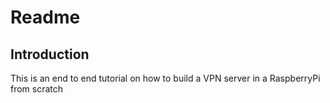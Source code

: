 # Readme
## Introduction
This is an end to end tutorial on how to build a VPN server in a RaspberryPi from scratch

